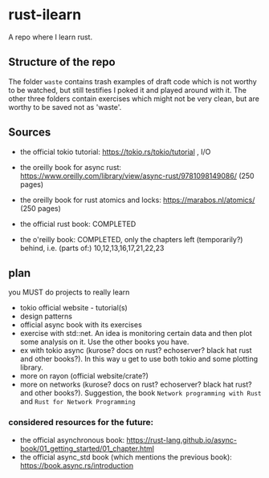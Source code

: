 # rust-ilearn
A repo where I learn rust.

## Structure of the repo

The folder `waste` contains trash examples of draft code which is not worthy to be watched, but still testifies I poked it and played around with it. The other three folders contain exercises which might not be very clean, but are worthy to be saved not as 'waste'.

## Sources

- the official tokio tutorial: https://tokio.rs/tokio/tutorial , I/O

- the oreilly book for async rust: https://www.oreilly.com/library/view/async-rust/9781098149086/     (250 pages)
- the oreilly book for rust atomics and locks: https://marabos.nl/atomics/    (250 pages)

- the official rust book: COMPLETED
- the o'reilly book: COMPLETED, only the chapters left (temporarily?) behind, i.e. (parts of:) 10,12,13,16,17,21,22,23


## plan
you MUST do projects to really learn

- tokio official website - tutorial(s)
- design patterns
- official async book with its exercises
- exercise with std::net. An idea is monitoring certain data and then plot some analysis on it. Use the other books you have.
- ex with tokio async (kurose? docs on rust? echoserver? black hat rust and other books?). In this way u get to use both tokio and some plotting library.
- more on rayon (official website/crate?)
- more on networks (kurose? docs on rust? echoserver? black hat rust? and other books?). Suggestion, the book `Network programming with Rust` and `Rust for Network Programming`

### considered resources for the future:
- the official asynchronous book: https://rust-lang.github.io/async-book/01_getting_started/01_chapter.html
- the official async_std book (which mentions the previous book): https://book.async.rs/introduction
